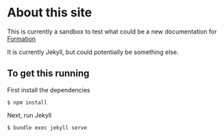 # About this site  

This is currently a sandbox to test what could be a new documentation for [Formation](https://department-of-veterans-affairs.github.io/design-system/index.html)

It is currently Jekyll, but could potentially be something else.

## To get this running

First install the dependencies

```
$ npm install
```

Next, run Jekyll

```
$ bundle exec jekyll serve
```


